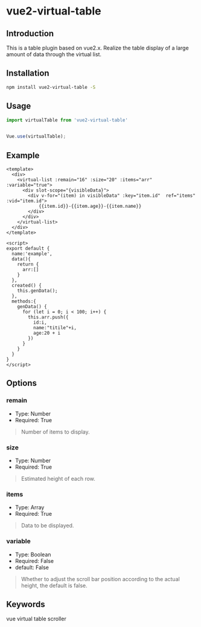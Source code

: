 # vue2-virtual-table
## Introduction
This is a table plugin based on vue2.x. Realize the table display of a large amount of data through the virtual list.

## Installation
```sh
npm install vue2-virtual-table -S
```

## Usage
```js
import virtualTable from 'vue2-virtual-table'

 
Vue.use(virtualTable);
```

## Example
```vue
<template>
  <div>
    <virtual-list :remain="16" :size="20" :items="arr" :variable="true">
      <div slot-scope="{visibleData}">
        <div v-for="(item) in visibleData" :key="item.id"  ref="items" :vid="item.id">
            {{item.id}}-{{item.age}}-{{item.name}}
        </div>
      </div>
    </virtual-list>
  </div>
</template>

<script>
export default {
  name:'example',
  data(){
    return {
      arr:[]
    }
  },
  created() {
    this.genData();
  },
  methods:{
    genData() {
      for (let i = 0; i < 100; i++) {
        this.arr.push({
          id:i,
          name:"titile"+i,
          age:20 + i
        })
      }
    }
  }
}
</script>
```

## Options
### remain
+ Type: Number
+ Required: True
>Number of items to display.
### size
+ Type: Number
+ Required: True
>Estimated height of each row.

### items
+ Type: Array
+ Required: True
> Data to be displayed.

### variable 
+ Type: Boolean
+ Required: False
+ default: False
> Whether to adjust the scroll bar position according to the actual height, the default is false.

## Keywords
vue virtual table scroller

